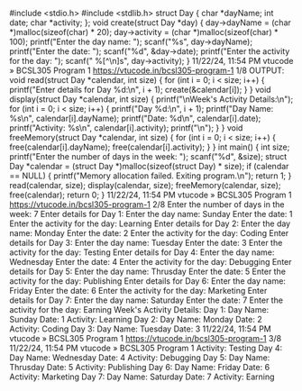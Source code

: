 
 #include <stdio.h>
 #include <stdlib.h>
 struct Day {
    char *dayName;
    int date;
    char *activity;
 };
 void create(struct Day *day) {
    day->dayName = (char *)malloc(sizeof(char) * 20);
    day->activity = (char *)malloc(sizeof(char) * 100);
    printf("Enter the day name: ");
    scanf("%s", day->dayName);
    printf("Enter the date: ");
    scanf("%d", &day->date);
    printf("Enter the activity for the day: ");
    scanf(" %[^\n]s", day->activity);
 }
 11/22/24, 11:54 PM vtucode » BCSL305 Program 1
 https://vtucode.in/bcsl305-program-1 1/8
OUTPUT:
 void read(struct Day *calendar, int size) {
    for (int i = 0; i < size; i++) {
        printf("Enter details for Day %d:\n", i + 1);
        create(&calendar[i]);
    }
 }
 void display(struct Day *calendar, int size) {
    printf("\nWeek's Activity Details:\n");
    for (int i = 0; i < size; i++) {
        printf("Day %d:\n", i + 1);
        printf("Day Name: %s\n", calendar[i].dayName);
        printf("Date: %d\n", calendar[i].date);
        printf("Activity: %s\n", calendar[i].activity);
        printf("\n");
    }
 }
 void freeMemory(struct Day *calendar, int size) {
    for (int i = 0; i < size; i++) {
        free(calendar[i].dayName);
        free(calendar[i].activity);
    }
 }
 int main() {
    int size;
    printf("Enter the number of days in the week: ");
    scanf("%d", &size);
    struct Day *calendar = (struct Day *)malloc(sizeof(struct Day) * size);
    if (calendar == NULL) {
        printf("Memory allocation failed. Exiting program.\n");
        return 1;
    }
    read(calendar, size);
    display(calendar, size);
    freeMemory(calendar, size);
    free(calendar);
    return 0;
 }
 11/22/24, 11:54 PM vtucode » BCSL305 Program 1
 https://vtucode.in/bcsl305-program-1 2/8
Enter the number of days in the week: 7
 Enter details for Day 1:
 Enter the day name: Sunday
 Enter the date: 1
 Enter the activity for the day: Learning
 Enter details for Day 2:
 Enter the day name: Monday
 Enter the date: 2
 Enter the activity for the day: Coding
 Enter details for Day 3:
 Enter the day name: Tuesday
 Enter the date: 3
 Enter the activity for the day: Testing
 Enter details for Day 4:
 Enter the day name: Wednesday
 Enter the date: 4
 Enter the activity for the day: Debugging
 Enter details for Day 5:
 Enter the day name: Thrusday
 Enter the date: 5
 Enter the activity for the day: Publishing
 Enter details for Day 6:
 Enter the day name: Friday
 Enter the date: 6
 Enter the activity for the day: Marketing
 Enter details for Day 7:
 Enter the day name: Saturday
 Enter the date: 7
 Enter the activity for the day: Earning
 Week's Activity Details:
 Day 1:
 Day Name: Sunday
 Date: 1
 Activity: Learning
 Day 2:
 Day Name: Monday
 Date: 2
 Activity: Coding
 Day 3:
 Day Name: Tuesday
 Date: 3
 11/22/24, 11:54 PM vtucode » BCSL305 Program 1
 https://vtucode.in/bcsl305-program-1 3/8
11/22/24, 11:54 PM
 vtucode » BCSL305 Program 1
 Activity: Testing
 Day 4:
 Day Name: Wednesday
 Date: 4
 Activity: Debugging
 Day 5:
 Day Name: Thrusday
 Date: 5
 Activity: Publishing
 Day 6:
 Day Name: Friday
 Date: 6
 Activity: Marketing
 Day 7:
 Day Name: Saturday
 Date: 7
 Activity: Earning
